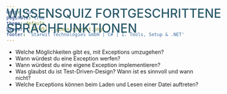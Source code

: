 ```yaml
---
marp: true
paginate: true
theme: default 
header: ![h:35](../imgs/starwit.png)
footer: 'Starwit Technologies GmbH | C# | 1. Tools, Setup & .NET'
---
```


<style>
header {
  text-align: right;
  font-size: 0.7rem;
  color: #bbb;
  margin: 20px;
  left: 0px;
  right: 0px;
  padding-top: 5px;
}
footer {
  font-size: 0.9rem;
  color: #666;
}
section.lead {
  text-align: center;
  margin-bottom: 40px;
}
section.lead h2 {
  font-size: 2.5rem;
}
section {
  font-size: 1.5rem;
}

section.linked footer {
  display: none;
}
section.linked header {
  display: none;
}
section.quote {
  font-size: 0.7rem;
  text-align: center;
  font-style: italic;
  color: #555;
}

h1 {
  position: absolute;
  top: 10px;
  padding-top: 15px;
  text-transform: uppercase;
  font-size: 2.0rem;
  font-weight: 500;
  color: #2B5A6A;
}

h2 {
  font-size: 2.0rem;
  font-weight: 500;
  color: #2B5A6A;
  margin-top: 30px;
  margin-bottom: 15px;
}
a {
  color: #3A9FC1;
}
a:hover {
  color: #1E708B; 
  text-decoration: underline; 
}

</style>

# Wissensquiz fortgeschrittene Sprachfunktionen

* Welche Möglichkeiten gibt es, mit Exceptions umzugehen?
* Wann würdest du eine Exception werfen?
* Wann würdest du eine eigene Exception implementieren?
* Was glaubst du ist Test-Driven-Design? Wann ist es sinnvoll und wann nicht?
* Welche Exceptions können beim Laden und Lesen einer Datei auftreten?
